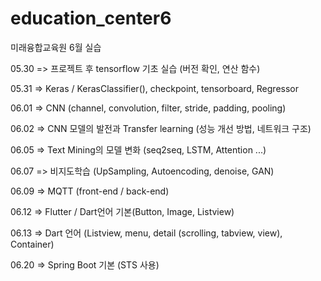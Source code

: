 # education_center6
미래융합교육원 6월 실습

05.30 => 프로젝트 후 tensorflow 기초 실습 (버전 확인, 연산 함수)

05.31 => Keras / KerasClassifier(), checkpoint, tensorboard, Regressor

06.01 => CNN (channel, convolution, filter, stride, padding, pooling)

06.02 => CNN 모델의 발전과 Transfer learning (성능 개선 방법, 네트워크 구조)

06.05 => Text Mining의 모델 변화 (seq2seq, LSTM, Attention ...)

06.07 => 비지도학습 (UpSampling, Autoencoding, denoise, GAN)

06.09 => MQTT (front-end / back-end)

06.12 => Flutter / Dart언어 기본(Button, Image, Listview)

06.13 => Dart 언어 (Listview, menu, detail (scrolling, tabview, view), Container)

06.20 => Spring Boot 기본 (STS 사용)
